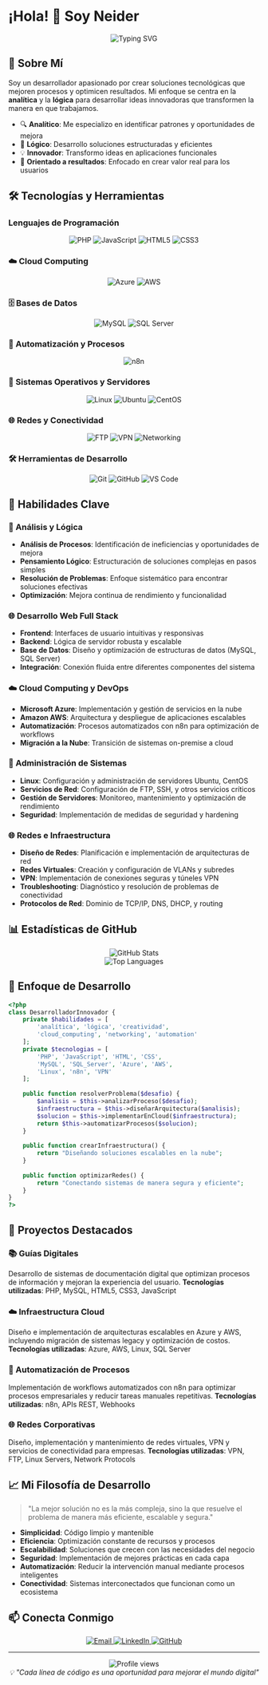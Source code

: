 # ¡Hola! 👋 Soy Neider

<div align="center">
  <img src="https://readme-typing-svg.herokuapp.com?font=Fira+Code&pause=1000&color=2E9EF7&center=true&vCenter=true&width=435&lines=Desarrollador+Web+Full+Stack;Especialista+en+An%C3%A1lisis+y+L%C3%B3gica;Creador+de+Soluciones+Innovadoras" alt="Typing SVG" />
</div>

## 🚀 Sobre Mí

Soy un desarrollador apasionado por crear soluciones tecnológicas que mejoren procesos y optimicen resultados. Mi enfoque se centra en la **analítica** y la **lógica** para desarrollar ideas innovadoras que transformen la manera en que trabajamos.

- 🔍 **Analítico**: Me especializo en identificar patrones y oportunidades de mejora
- 🧠 **Lógico**: Desarrollo soluciones estructuradas y eficientes
- 💡 **Innovador**: Transformo ideas en aplicaciones funcionales
- 🎯 **Orientado a resultados**: Enfocado en crear valor real para los usuarios

## 🛠️ Tecnologías y Herramientas

### Lenguajes de Programación
<div align="center">
  <img src="https://img.shields.io/badge/PHP-777BB4?style=for-the-badge&logo=php&logoColor=white" alt="PHP"/>
  <img src="https://img.shields.io/badge/JavaScript-F7DF1E?style=for-the-badge&logo=javascript&logoColor=black" alt="JavaScript"/>
  <img src="https://img.shields.io/badge/HTML5-E34F26?style=for-the-badge&logo=html5&logoColor=white" alt="HTML5"/>
  <img src="https://img.shields.io/badge/CSS3-1572B6?style=for-the-badge&logo=css3&logoColor=white" alt="CSS3"/>
</div>

### ☁️ Cloud Computing
<div align="center">
  <img src="https://img.shields.io/badge/Microsoft_Azure-0078D4?style=for-the-badge&logo=microsoft-azure&logoColor=white" alt="Azure"/>
  <img src="https://img.shields.io/badge/Amazon_AWS-FF9900?style=for-the-badge&logo=amazonaws&logoColor=white" alt="AWS"/>
</div>

### 🗄️ Bases de Datos
<div align="center">
  <img src="https://img.shields.io/badge/MySQL-4479A1?style=for-the-badge&logo=mysql&logoColor=white" alt="MySQL"/>
  <img src="https://img.shields.io/badge/Microsoft_SQL_Server-CC2927?style=for-the-badge&logo=microsoft-sql-server&logoColor=white" alt="SQL Server"/>
</div>

### 🤖 Automatización y Procesos
<div align="center">
  <img src="https://img.shields.io/badge/n8n-EA4B71?style=for-the-badge&logo=n8n&logoColor=white" alt="n8n"/>
</div>

### 🐧 Sistemas Operativos y Servidores
<div align="center">
  <img src="https://img.shields.io/badge/Linux-FCC624?style=for-the-badge&logo=linux&logoColor=black" alt="Linux"/>
  <img src="https://img.shields.io/badge/Ubuntu-E95420?style=for-the-badge&logo=ubuntu&logoColor=white" alt="Ubuntu"/>
  <img src="https://img.shields.io/badge/CentOS-262577?style=for-the-badge&logo=centos&logoColor=white" alt="CentOS"/>
</div>

### 🌐 Redes y Conectividad
<div align="center">
  <img src="https://img.shields.io/badge/FTP-4285F4?style=for-the-badge&logo=files&logoColor=white" alt="FTP"/>
  <img src="https://img.shields.io/badge/VPN-00599C?style=for-the-badge&logo=openvpn&logoColor=white" alt="VPN"/>
  <img src="https://img.shields.io/badge/Networking-FF6B35?style=for-the-badge&logo=cisco&logoColor=white" alt="Networking"/>
</div>

### 🛠️ Herramientas de Desarrollo
<div align="center">
  <img src="https://img.shields.io/badge/Git-F05032?style=for-the-badge&logo=git&logoColor=white" alt="Git"/>
  <img src="https://img.shields.io/badge/GitHub-181717?style=for-the-badge&logo=github&logoColor=white" alt="GitHub"/>
  <img src="https://img.shields.io/badge/VS_Code-007ACC?style=for-the-badge&logo=visual-studio-code&logoColor=white" alt="VS Code"/>
</div>

## 💼 Habilidades Clave

### 🔬 Análisis y Lógica
- **Análisis de Procesos**: Identificación de ineficiencias y oportunidades de mejora
- **Pensamiento Lógico**: Estructuración de soluciones complejas en pasos simples
- **Resolución de Problemas**: Enfoque sistemático para encontrar soluciones efectivas
- **Optimización**: Mejora continua de rendimiento y funcionalidad

### 🌐 Desarrollo Web Full Stack
- **Frontend**: Interfaces de usuario intuitivas y responsivas
- **Backend**: Lógica de servidor robusta y escalable
- **Base de Datos**: Diseño y optimización de estructuras de datos (MySQL, SQL Server)
- **Integración**: Conexión fluida entre diferentes componentes del sistema

### ☁️ Cloud Computing y DevOps
- **Microsoft Azure**: Implementación y gestión de servicios en la nube
- **Amazon AWS**: Arquitectura y despliegue de aplicaciones escalables
- **Automatización**: Procesos automatizados con n8n para optimización de workflows
- **Migración a la Nube**: Transición de sistemas on-premise a cloud

### 🐧 Administración de Sistemas
- **Linux**: Configuración y administración de servidores Ubuntu, CentOS
- **Servicios de Red**: Configuración de FTP, SSH, y otros servicios críticos
- **Gestión de Servidores**: Monitoreo, mantenimiento y optimización de rendimiento
- **Seguridad**: Implementación de medidas de seguridad y hardening

### 🌐 Redes e Infraestructura
- **Diseño de Redes**: Planificación e implementación de arquitecturas de red
- **Redes Virtuales**: Creación y configuración de VLANs y subredes
- **VPN**: Implementación de conexiones seguras y túneles VPN
- **Troubleshooting**: Diagnóstico y resolución de problemas de conectividad
- **Protocolos de Red**: Dominio de TCP/IP, DNS, DHCP, y routing

## 📊 Estadísticas de GitHub

<div align="center">
  <img src="https://github-readme-stats.vercel.app/api?username=tu-usuario&show_icons=true&theme=tokyonight&hide_border=true" alt="GitHub Stats" />
</div>

<div align="center">
  <img src="https://github-readme-stats.vercel.app/api/top-langs/?username=tu-usuario&layout=compact&theme=tokyonight&hide_border=true" alt="Top Languages" />
</div>

## 🎯 Enfoque de Desarrollo

```php
<?php
class DesarrolladorInnovador {
    private $habilidades = [
        'analítica', 'lógica', 'creatividad',
        'cloud_computing', 'networking', 'automation'
    ];
    private $tecnologias = [
        'PHP', 'JavaScript', 'HTML', 'CSS', 
        'MySQL', 'SQL_Server', 'Azure', 'AWS',
        'Linux', 'n8n', 'VPN'
    ];
    
    public function resolverProblema($desafio) {
        $analisis = $this->analizarProceso($desafio);
        $infraestructura = $this->diseñarArquitectura($analisis);
        $solucion = $this->implementarEnCloud($infraestructura);
        return $this->automatizarProcesos($solucion);
    }
    
    public function crearInfraestructura() {
        return "Diseñando soluciones escalables en la nube";
    }
    
    public function optimizarRedes() {
        return "Conectando sistemas de manera segura y eficiente";
    }
}
?>
```

## 🌟 Proyectos Destacados

### 📚 Guías Digitales
Desarrollo de sistemas de documentación digital que optimizan procesos de información y mejoran la experiencia del usuario.
**Tecnologías utilizadas**: PHP, MySQL, HTML5, CSS3, JavaScript

### ☁️ Infraestructura Cloud
Diseño e implementación de arquitecturas escalables en Azure y AWS, incluyendo migración de sistemas legacy y optimización de costos.
**Tecnologías utilizadas**: Azure, AWS, Linux, SQL Server

### 🤖 Automatización de Procesos
Implementación de workflows automatizados con n8n para optimizar procesos empresariales y reducir tareas manuales repetitivas.
**Tecnologías utilizadas**: n8n, APIs REST, Webhooks

### 🌐 Redes Corporativas
Diseño, implementación y mantenimiento de redes virtuales, VPN y servicios de conectividad para empresas.
**Tecnologías utilizadas**: VPN, FTP, Linux Servers, Network Protocols

## 📈 Mi Filosofía de Desarrollo

> "La mejor solución no es la más compleja, sino la que resuelve el problema de manera más eficiente, escalable y segura."

- **Simplicidad**: Código limpio y mantenible
- **Eficiencia**: Optimización constante de recursos y procesos
- **Escalabilidad**: Soluciones que crecen con las necesidades del negocio
- **Seguridad**: Implementación de mejores prácticas en cada capa
- **Automatización**: Reducir la intervención manual mediante procesos inteligentes
- **Conectividad**: Sistemas interconectados que funcionan como un ecosistema

## 📫 Conecta Conmigo

<div align="center">
  <a href="mailto:neider.basilio.2023@outlook.es">
    <img src="https://img.shields.io/badge/Email-D14836?style=for-the-badge&logo=gmail&logoColor=white" alt="Email"/>
  </a>
  <a href="https://linkedin.com/in/tu-perfil">
    <img src="https://img.shields.io/badge/LinkedIn-0077B5?style=for-the-badge&logo=linkedin&logoColor=white" alt="LinkedIn"/>
  </a>
  <a href="https://github.com/neiderbc26">
    <img src="https://img.shields.io/badge/GitHub-181717?style=for-the-badge&logo=github&logoColor=white" alt="GitHub"/>
  </a>
</div>

---

<div align="center">
  <img src="https://komarev.com/ghpvc/?username=neiderbc26&color=blueviolet&style=flat-square&label=Visitas+al+perfil" alt="Profile views" />
</div>

<div align="center">
  <i>💡 "Cada línea de código es una oportunidad para mejorar el mundo digital"</i>
</div>
